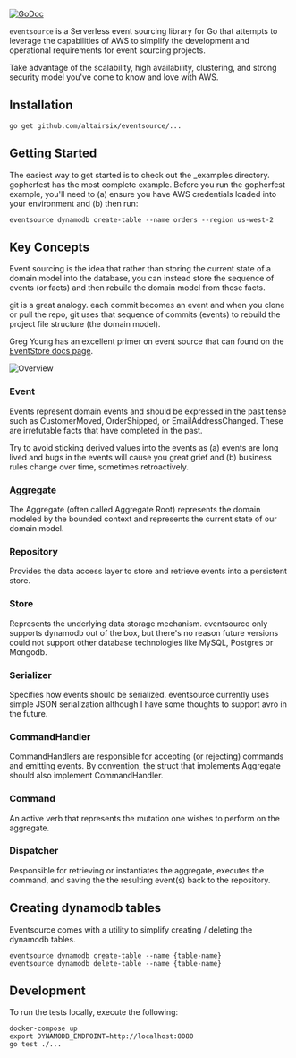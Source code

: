 [![GoDoc](https://godoc.org/github.com/altairsix/eventsource?status.svg)](https://godoc.org/github.com/altairsix/eventsource)

```eventsource``` is a Serverless event sourcing library for Go that attempts to 
leverage the capabilities of AWS to simplify the development and operational 
requirements for event sourcing projects.

Take advantage of the scalability, high availability, clustering, and strong 
security model you've come to know and love with AWS. 

## Installation

```
go get github.com/altairsix/eventsource/...
```

## Getting Started

The easiest way to get started is to check out the _examples directory.  gopherfest has the 
most complete example.  Before you run the gopherfest example, you'll need to (a) ensure you 
have AWS credentials loaded into your environment and (b) then run:

```
eventsource dynamodb create-table --name orders --region us-west-2
```

## Key Concepts

Event sourcing is the idea that rather than storing the current state of a domain
model into the database, you can instead store the sequence of events (or facts)
and then rebuild the domain model from those facts.  

git is a great analogy. each commit becomes an event and when you clone or pull
the repo, git uses that sequence of commits (events) to rebuild the project
file structure (the domain model).

Greg Young has an excellent primer on event source that can found on the 
[EventStore docs page](http://docs.geteventstore.com/introduction/4.0.0/event-sourcing-basics/).

![Overview](https://s3.amazonaws.com/site-eventsource/Overview.png)

### Event

Events represent domain events and should be expressed in the past tense such as CustomerMoved,
OrderShipped, or EmailAddressChanged.  These are irrefutable facts that have completed in the 
past.  

Try to avoid sticking derived values into the events as (a) events are long lived and bugs in the
events will cause you great grief and (b) business rules change over time, sometimes retroactively.

### Aggregate

The Aggregate (often called Aggregate Root) represents the domain modeled by the bounded context
and represents the current state of our domain model.

### Repository

Provides the data access layer to store and retrieve events into a persistent store.

### Store

Represents the underlying data storage mechanism.  eventsource only supports dynamodb out of the
box, but there's no reason future versions could not support other database technologies like
MySQL, Postgres or Mongodb. 

### Serializer

Specifies how events should be serialized.  eventsource currently uses simple JSON serialization
although I have some thoughts to support avro in the future.

### CommandHandler

CommandHandlers are responsible for accepting (or rejecting) commands and emitting events.  By
convention, the struct that implements Aggregate should also implement CommandHandler.

### Command

An active verb that represents the mutation one wishes to perform on the aggregate.

### Dispatcher

Responsible for retrieving or instantiates the aggregate, executes the command, and saving the
the resulting event(s) back to the repository.

## Creating dynamodb tables

Eventsource comes with a utility to simplify creating / deleting the dynamodb tables.

```
eventsource dynamodb create-table --name {table-name}
eventsource dynamodb delete-table --name {table-name}
```

## Development

To run the tests locally, execute the following:

```
docker-compose up
export DYNAMODB_ENDPOINT=http://localhost:8080
go test ./...
```